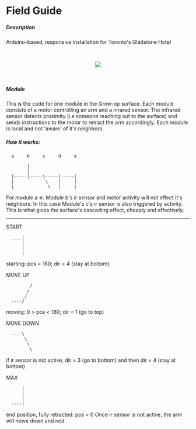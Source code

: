 Field Guide
=======

##### Description
Arduino-based, responsive installation for Toronto's Gladstone Hotel

<br>
<p align="center">
  <img src="https://googledrive.com/host/0B1aL4rZ85UMSbkRUNnVKN2RuWjg/"> 
</p>
<br>

##### Module
This is the code for one module in the Grow-op surface. Each module consists of a motor controlling an arm and a inrared sensor. The infrared sensor detects proximity (i.e someone reaching out to the surface) and sends instructions to the motor to retract the arm accordingly. Each module is local and not 'aware' of it's neighbors.
  
  
##### How it works:
```
  a     b     c     d     e
    
        |    
        |    
  |-----|-----\-----|-----|
  |            \    |     |
  |             \   |     |
```  
For module a-e. Module b's ir sensor and motor activity will not effect it's neighbors. In this case Module's c's ir sensor is also triggered by activity. This is what gives the surface's cascading effect, cheaply and effectively.  
  
---
  
START
```  
  ____|
      |
      |
      |
```
starting: pos = 180; dir = 4 (stay at bottom)    
  
  
MOVE UP
```
         /
        /
       /
  ----/     
```
moving: 0 > pos < 180; dir = 1 (go to top)
  
  
MOVE DOWN
```
  ----\
       \
        \
         \
```
if ir sensor is not active, dir = 3 (go to bottom) and then dir = 4 (stay at bottom)
  
MAX
```
      | 
      |      
      |
  ----|
```
end position, fully retracted: pos = 0
Once ir sensor is not active, the arm will move down and rest  
